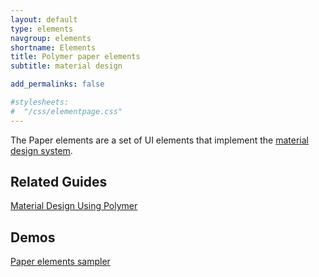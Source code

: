 ```yaml
---
layout: default
type: elements
navgroup: elements
shortname: Elements
title: Polymer paper elements
subtitle: material design

add_permalinks: false

#stylesheets:
#  "/css/elementpage.css"
---
```


<!-- page specific stylesheet needs to be inline to the page so ajax injects it. -->
<link rel="stylesheet" href="/css/elementpage.css">

<div class="hide-on-hash">


  <p>The Paper elements are a set of UI elements that implement the 
    <a href="http://google.com/design/spec">material design system</a>.</p>

  <component-download-button org="Polymer" component="paper-elements" label="GET THE PAPER ELEMENTS">
  </component-download-button>

  <h2>Related Guides</h2>
  <p><a href="material.html">Material Design Using Polymer</a></p>

  <h2>Demos</h2>
  <p><a href="/components/paper-elements/demo.html">Paper elements sampler</a></p>
</div>

<component-docs
    elements='{% list_components dir:components prefix:paper blacklist:"paper-calculator paper-doc-viewer paper-ink paper-scaffold paper-menu-button-transition"%}'>
</component-docs>

